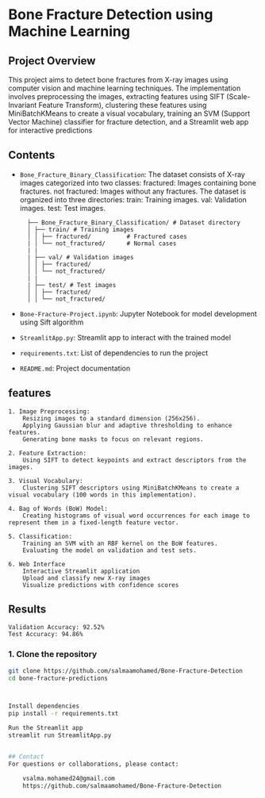 # Bone Fracture Detection using Machine Learning

## Project Overview
This project aims to detect bone fractures from X-ray images using computer vision and machine learning techniques.
The implementation involves 
            preprocessing the images,
            extracting features using SIFT (Scale-Invariant Feature Transform), 
            clustering these features using MiniBatchKMeans to create a visual vocabulary, 
            training an SVM (Support Vector Machine) classifier for fracture detection,
            and a Streamlit web app for interactive predictions


## Contents
- `Bone_Fracture_Binary_Classification`:
        The dataset consists of X-ray images categorized into two classes:
            fractured: Images containing bone fractures.
            not fractured: Images without any fractures.
        The dataset is organized into three directories:
            train: Training images.
            val: Validation images.
            test: Test images.

        ├── Bone_Fracture_Binary_Classification/ # Dataset directory
        │ ├── train/ # Training images
        │ │ ├── fractured/          # Fractured cases
        | │ └── not_fractured/      # Normal cases
        | |
        | ├── val/ # Validation images 
        │ │ ├── fractured/ 
        │ │ └── not_fractured/ 
        | |
        | ├── test/ # Test images 
        │ │ ├── fractured/ 
        │ │ └── not_fractured/ 
        
- `Bone-Fracture-Project.ipynb`: Jupyter Notebook for model development using Sift algorithm
- `StreamlitApp.py`: Streamlit app to interact with the trained model
- `requirements.txt`: List of dependencies to run the project
- `README.md`:  Project documentation

## features
    1. Image Preprocessing:
        Resizing images to a standard dimension (256x256).
        Applying Gaussian blur and adaptive thresholding to enhance features.
        Generating bone masks to focus on relevant regions.

    2. Feature Extraction:
        Using SIFT to detect keypoints and extract descriptors from the images.

    3. Visual Vocabulary:
        Clustering SIFT descriptors using MiniBatchKMeans to create a visual vocabulary (100 words in this implementation).

    4. Bag of Words (BoW) Model:
        Creating histograms of visual word occurrences for each image to represent them in a fixed-length feature vector.

    5. Classification:
        Training an SVM with an RBF kernel on the BoW features.
        Evaluating the model on validation and test sets.

    6. Web Interface
        Interactive Streamlit application
        Upload and classify new X-ray images
        Visualize predictions with confidence scores

## Results
    Validation Accuracy: 92.52%
    Test Accuracy: 94.86%


### 1. Clone the repository
```bash
git clone https://github.com/salmaamohamed/Bone-Fracture-Detection
cd bone-fracture-predictions



Install dependencies
pip install -r requirements.txt

Run the Streamlit app
streamlit run StreamlitApp.py


## Contact
For questions or collaborations, please contact:

    vsalma.mohamed24@gmail.com
    https://github.com/salmaamohamed/Bone-Fracture-Detection